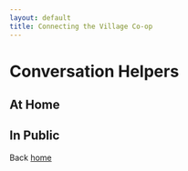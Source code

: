 ```yaml
---
layout: default
title: Connecting the Village Co-op
---
```

# Conversation Helpers
## At Home
## In Public

Back [home](/)
